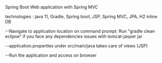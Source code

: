 Spring Boot Web application with Spring MVC

technologies : java 11, Gradle, Spring boot, JSP, Spring MVC, JPA, H2 inline DB

--Navigate to application location on command prompt:
Run "gradle clean eclipse" if you face any dependencies issues with tomcat-jasper jar

--application.properties under src/main/java takes care of views (JSP)

--Run the application and access on browser 
  
	




	